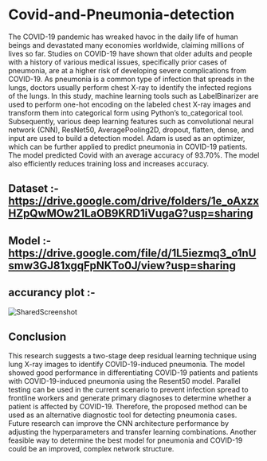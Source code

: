 # Covid-and-Pneumonia-detection
The COVID-19 pandemic has wreaked havoc in the daily life of human beings and devastated many economies worldwide, claiming millions of lives so far. Studies on COVID-19 have shown that older adults and people with a history of various medical issues, specifically prior cases of pneumonia, are at a higher risk of developing severe complications from COVID-19. As pneumonia is a common type of infection that spreads in the lungs, doctors usually perform chest X-ray to identify the infected regions of the lungs. In this study, machine learning tools such as LabelBinarizer are used to perform one-hot encoding on the labeled chest X-ray images and transform them into categorical form using Python’s to_categorical tool. Subsequently, various deep learning features such as convolutional neural network (CNN), ResNet50, AveragePooling2D, dropout, flatten, dense, and input are used to build a detection model. Adam is used as an optimizer, which can be further applied to predict pneumonia in COVID-19 patients. The model predicted Covid with an average accuracy of 93.70%. The model also efficiently reduces training loss and increases accuracy.


## Dataset :- https://drive.google.com/drive/folders/1e_oAxzxHZpQwMOw21LaOB9KRD1iVugaG?usp=sharing

## Model :- https://drive.google.com/file/d/1L5iezmq3_o1nUsmw3GJ81xgqFpNKTo0J/view?usp=sharing

## accurancy plot :- 
![SharedScreenshot](https://user-images.githubusercontent.com/86012289/139533187-ce32206f-997c-4a4a-bace-5508f57b84b9.jpg)

## Conclusion
This research suggests a two-stage deep residual learning technique using lung X-ray images to identify COVID-19-induced pneumonia. The model showed good performance in differentiating COVID-19 patients and patients with COVID-19-induced pneumonia using the Resent50 model. Parallel testing can be used in the current scenario to prevent infection spread to frontline workers and generate primary diagnoses to determine whether a patient is affected by COVID-19. Therefore, the proposed method can be used as an alternative diagnostic tool for detecting pneumonia cases. Future research can improve the CNN architecture performance by adjusting the hyperparameters and transfer learning combinations. Another feasible way to determine the best model for pneumonia and COVID-19 could be an improved, complex network structure.


